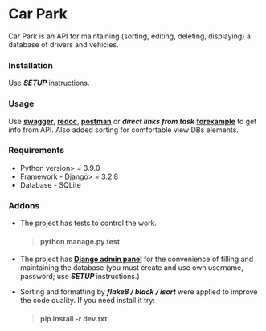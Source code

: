 # Car Park

Car Park is an API for maintaining (sorting, editing, deleting, displaying)
a database of drivers and vehicles.

### Installation

Use ***SETUP*** instructions.


### Usage

Use **[swagger](http://127.0.0.1:8000/swagger/)**, 
**[redoc](http://127.0.0.1:8000/redoc/)**,
**[postman](https://www.postman.com/)**
or ***direct links from task***
**[forexample](http://127.0.0.1:8000/drivers/driver/)**
to get info from API.
Also added sorting for comfortable view DBs elements.


### Requirements
+ Python version> = 3.9.0
+ Framework - Django> = 3.2.8
+ Database - SQLite

### Addons
+ The project has tests to control the work.
  
    >#### python manage.py test

+ The project has **[Django admin panel](http://127.0.0.1:8000/admin/)**
  for the convenience of filling and maintaining the database
  (you must create and use own username, password; use ***SETUP*** instructions.)

+ Sorting and formatting by ***flake8 / black / isort*** 
  were applied to improve the code quality. If you need install it try:
  
    >#### pip install -r dev.txt